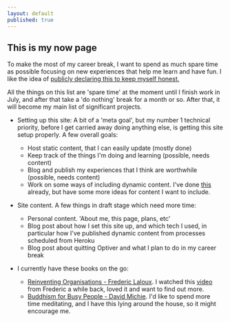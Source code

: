 ```yaml
---
layout: default
published: true
---
```


## This is my now page

To make the most of my career break, I want to spend as much spare time as possible focusing on new experiences that help me learn and have fun. I like the idea of [publicly declaring this to keep myself honest.](https://sivers.org/nowff)

All the things on this list are 'spare time' at the moment until I finish work in July, and after that take a 'do nothing' break for a month or so. After that, it will become my main list of significant projects.

- Setting up this site: A bit of a 'meta goal', but my number 1 technical priority, before I get carried away doing anything else, is getting this site setup properly. A few overall goals:
	- Host static content, that I can easily update (mostly done)
    - Keep track of the things I'm doing and learning (possible, needs content)
    - Blog and publish my experiences that I think are worthwhile (possible, needs content)
    - Work on some ways of including dynamic content. I've done [this](/scratch/strava-elevation.html) already, but have some more ideas for content I want to include.


- Site content. A few things in draft stage which need more time:
    - Personal content. 'About me, this page, plans, etc'
    - Blog post about how I set this site up, and which tech I used, in particular how I've published dynamic content from processes scheduled from Heroku
    - Blog post about quitting Optiver and what I plan to do in my career break


- I currently have these books on the go:
    - [Reinventing Organisations - Frederic Laloux](http://www.amazon.com/Reinventing-Organizations-Frederic-Laloux/dp/2960133501). I watched this [video](https://www.youtube.com/watch?v=gcS04BI2sbk) from Frederic a while back, loved it and want to find out more.
    - [Buddhism for Busy People - David Michie](http://www.amazon.com/Buddhism-Busy-People-Happiness-Uncertain/dp/1559392983). I'd like to spend more time meditating, and I have this lying around the house, so it might encourage me.
